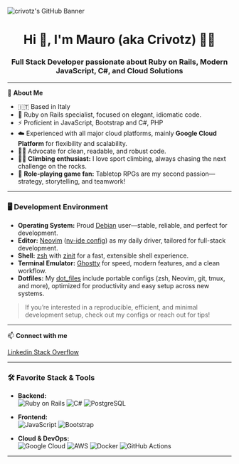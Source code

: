 ![crivotz's GitHub Banner](https://raw.githubusercontent.com/crivotz/crivotz/main/banner.png)

<h1 align="center">Hi 👋, I'm Mauro (aka Crivotz) 🧗‍♂️</h1>
<h3 align="center">Full Stack Developer passionate about Ruby on Rails, Modern JavaScript, C#, and Cloud Solutions</h3>

---

🚀 **About Me**
- 🇮🇹 Based in Italy
- 💎 Ruby on Rails specialist, focused on elegant, idiomatic code.
- ⚡️ Proficient in JavaScript, Bootstrap and C#, PHP
- ☁️ Experienced with all major cloud platforms, mainly **Google Cloud Platform** for flexibility and scalability.
- 🧑‍💻 Advocate for clean, readable, and robust code.
- 🧗‍♂️ **Climbing enthusiast:** I love sport climbing, always chasing the next challenge on the rocks.
- 🎲 **Role-playing game fan:** Tabletop RPGs are my second passion—strategy, storytelling, and teamwork!

---

### 🖥️ **Development Environment**

- **Operating System:** Proud [Debian](https://www.debian.org/) user—stable, reliable, and perfect for development.
- **Editor:** [Neovim](https://neovim.io/) ([nv-ide config](https://github.com/crivotz/nv-ide)) as my daily driver, tailored for full-stack development.
- **Shell:** [zsh](https://www.zsh.org/) with [zinit](https://github.com/zdharma-continuum/zinit) for a fast, extensible shell experience.
- **Terminal Emulator:** [Ghostty](https://ghostty.io/) for speed, modern features, and a clean workflow.
- **Dotfiles:** My [dot_files](https://github.com/crivotz/dot_files) include portable configs (zsh, Neovim, git, tmux, and more), optimized for productivity and easy setup across new systems.

> If you’re interested in a reproducible, efficient, and minimal development setup, check out my configs or reach out for tips!

---

📫 **Connect with me**
<p align="left">
  <a href="https://linkedin.com/in/maurolocatelli" target="_blank">
    Linkedin
  </a>
  <a href="https://stackoverflow.com/users/3037432" target="_blank">
    Stack Overflow
  </a>
</p>

---

### 🛠 **Favorite Stack & Tools**

- **Backend:**  
  ![Ruby on Rails](https://img.shields.io/badge/Ruby_on_Rails-CC0000?style=flat-square&logo=ruby-on-rails&logoColor=white)
  ![C#](https://img.shields.io/badge/C%23-239120?style=flat-square&logo=c-sharp&logoColor=white)
  ![PostgreSQL](https://img.shields.io/badge/PostgreSQL-336791?style=flat-square&logo=postgresql&logoColor=white)

- **Frontend:**  
  ![JavaScript](https://img.shields.io/badge/JavaScript-F7DF1E?style=flat-square&logo=javascript&logoColor=black)
  ![Bootstrap](https://img.shields.io/badge/Bootstrap-563D7C?style=flat-square&logo=bootstrap&logoColor=white)

- **Cloud & DevOps:**  
  ![Google Cloud](https://img.shields.io/badge/Google_Cloud-4285F4?style=flat-square&logo=google-cloud&logoColor=white)
  ![AWS](https://img.shields.io/badge/AWS-232F3E?style=flat-square&logo=amazon-aws&logoColor=white)
  ![Docker](https://img.shields.io/badge/Docker-2496ED?style=flat-square&logo=docker&logoColor=white)
  ![GitHub Actions](https://img.shields.io/badge/GitHub_Actions-2088FF?style=flat-square&logo=github-actions&logoColor=white)

---
